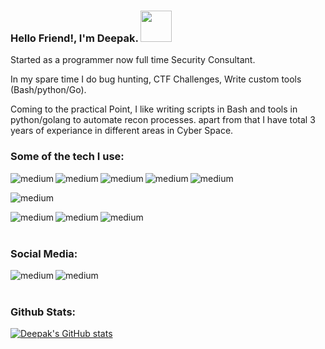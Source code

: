 ### Hello Friend!, I'm Deepak. <img src="https://media.giphy.com/media/WUlplcMpOCEmTGBtBW/giphy.gif" width="50">

<p><A guy who loves to break or you can say "just a tech"👨‍💻! <br>

Started as a programmer now full time Security Consultant.

In my spare time I do bug hunting, CTF Challenges, Write custom tools (Bash/python/Go).


Coming to the practical Point, I like writing scripts in Bash and tools in python/golang to automate recon processes. apart from that I have total 3 years of experiance in different areas in Cyber Space.
</p>

### Some of the tech I use:

[<img align="left" alt="medium" src="https://img.shields.io/badge/Python-14354C?style=for-the-badge&logo=python&logoColor=white" />][Python]

[<img align="left" alt="medium" src="https://img.shields.io/badge/Go-00ADD8?style=for-the-badge&logo=go&logoColor=white" />][Go]

[<img align="left" alt="medium" src="https://img.shields.io/badge/Shell_Script-121011?style=for-the-badge&logo=gnu-bash&logoColor=white" />][bash]

[<img align="left" alt="medium" src="https://img.shields.io/badge/PowerShell-5391FE?style=for-the-badge&logo=PowerShell&logoColor=white" />][Powershell]

[<img align="left" alt="medium" src="https://img.shields.io/badge/Kali_Linux-557C94?style=for-the-badge&logo=kali-linux&logoColor=white" />][Kali] <br>

[<img align="left" alt="medium" src="https://img.shields.io/badge/Visual_Studio_Code-0078D4?style=for-the-badge&logo=visual%20studio%20code&logoColor=white" />][Vcode] <br>

[<img align="left" alt="medium" src="https://img.shields.io/badge/Bitcoin-000000?style=for-the-badge&logo=bitcoin&logoColor=white" />][Btc]

[<img align="left" alt="medium" src="https://img.shields.io/badge/Ethereum-A6A9AA?style=for-the-badge&logo=ethereum&logoColor=white" />][Eth]

[<img align="left" alt="medium" src="https://img.shields.io/badge/GitHub-100000?style=for-the-badge&logo=github&logoColor=white" />][git]

<br>
<br>

### Social Media:

[<img align="left" alt="medium" src="https://img.shields.io/badge/Twitter-1DA1F2?style=for-the-badge&logo=twitter&logoColor=white" />][Twitter]

[<img align="left" alt="medium" src="https://img.shields.io/badge/LinkedIn-0077B5?style=for-the-badge&logo=linkedin&logoColor=white" />][LinkedIn]

<br>
<br>

### Github Stats:
[![Deepak's GitHub stats](https://github-readme-stats.vercel.app/api?username=m4xx101&show_icons=true&theme=radical)](https://github.com/m4xx101)

[Python]: https://www.python.org/
[Go]: https://golang.org/
[bash]: https://www.gnu.org/software/bash/
[Powershell]: https://docs.microsoft.com/en-us/powershell/
[Kali]: https://www.kali.org/
[Vcode]: https://code.visualstudio.com/
[Btc]: https://bitcoin.org/en/
[Eth]: https://ethereum.org/en/
[git]: https://github.com/m4xx101
[Twitter]: https://www.twitter.com/m4xx101
[LinkedIn]: https://www.linkedin.com/in/deepakmistry101101

